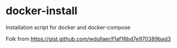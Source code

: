 # docker-install
Installation script for docker and docker-compose

Folk from https://gist.github.com/wdullaer/f1af16bd7e970389bad3


